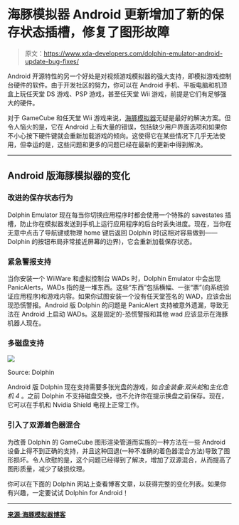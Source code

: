 # 海豚模拟器 Android 更新增加了新的保存状态插槽，修复了图形故障

> 原文：<https://www.xda-developers.com/dolphin-emulator-android-update-bug-fixes/>

Android 开源特性的另一个好处是对视频游戏模拟器的强大支持，即模拟游戏控制台硬件的软件。由于开发社区的努力，你可以在 Android 手机、平板电脑和机顶盒上玩任天堂 DS 游戏、PSP 游戏，甚至任天堂 Wii 游戏，前提是它们有足够强大的硬件。

对于 GameCube 和任天堂 Wii 游戏来说，[海豚模拟器](https://www.xda-developers.com/dolphin-browser-beta-with-dolphin-engine-now-available/)无疑是最好的解决方案。但令人恼火的是，它在 Android 上有大量的错误，包括缺少用户界面选项和如果你不小心按下硬件键就会重新加载游戏的倾向。这使得它在某些情况下几乎无法使用，但幸运的是，这些问题和更多的问题已经在最新的更新中得到解决。

* * *

## Android 版海豚模拟器的变化

### 改进的保存状态行为

Dolphin Emulator 现在每当你切换应用程序时都会使用一个特殊的 savestates 插槽，防止你在模拟器发送到手机上运行应用程序的后台时丢失进度。现在，当你在无意中点击了导航键或物理 home 键后返回 Dolphin 时(这相对容易做到——Dolphin 的按钮布局非常接近屏幕的边界)，它会重新加载保存状态。

### 紧急警报支持

当你安装一个 WiiWare 和虚拟控制台 WADs 时，Dolphin Emulator 中会出现 PanicAlerts，WADs 指的是一堆东西。这些“东西”包括横幅、一张“票”(向系统验证应用程序)和游戏内容。如果你试图安装一个没有任天堂签名的 WAD，应该会出现恐慌警报。Android 版 Dolphin 的问题是 PanicAlert 支持被意外遗漏，导致无法在 Android 上启动 WADs。这是固定的-恐慌警报和其他 wad 应该显示在海豚机器人现在。

### 多磁盘支持

 <picture>![](img/0ecad484f41cb8fa3142c5f3bb31914f.png)</picture> 

Source: Dolphin

Android 版 Dolphin 现在支持需要多张光盘的游戏，如*合金装备:双头蛇*和*生化危机 4* 。之前 Dolphin 不支持磁盘交换，也不允许你在提示换盘之前保存。现在，它可以在手机和 Nvidia Shield 电视上正常工作。

### 引入了双源着色器混合

为改善 Dolphin 的 GameCube 图形渲染管道而实施的一种方法在一些 Android 设备上得不到正确的支持，并且这种回退(一种不准确的着色器混合方法)导致了图形损坏。令人欣慰的是，这个问题已经得到了解决，增加了双源混合，从而提高了图形质量，减少了破损纹理。

你可以在下面的 Dolphin 网站上查看博客文章，以获得完整的变化列表。如果你有兴趣，一定要试试 Dolphin for Android！

* * *

[**来源:海豚模拟器博客**](https://dolphin-emu.org/blog/2018/02/03/dolphin-progress-report-january-2018/)